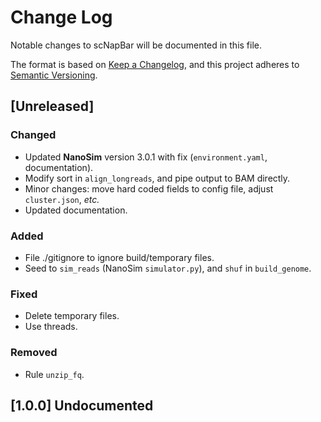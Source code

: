 # Change Log
Notable changes to scNapBar will be documented in this file.

The format is based on [Keep a Changelog](http://keepachangelog.com/), and this project adheres to [Semantic Versioning](http://semver.org/).

## [Unreleased]

### Changed
- Updated **NanoSim** version 3.0.1 with fix (`environment.yaml`, documentation).
- Modify sort in `align_longreads`, and pipe output to BAM directly.
- Minor changes: move hard coded fields to config file, adjust `cluster.json`, *etc.*
- Updated documentation.

### Added
- File ./gitignore to ignore build/temporary files.
- Seed to `sim_reads` (NanoSim `simulator.py`), and `shuf` in `build_genome`.

### Fixed
- Delete temporary files.
- Use threads.

### Removed
- Rule `unzip_fq`.

## [1.0.0] Undocumented
